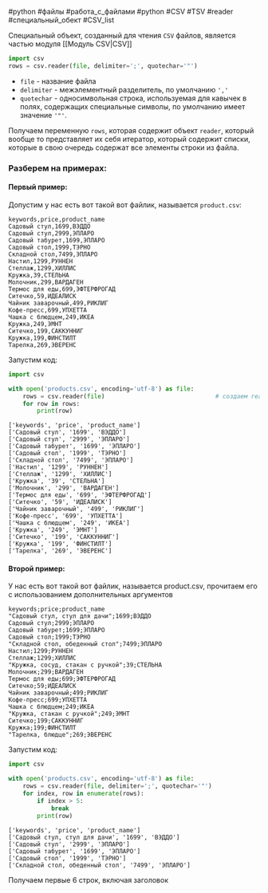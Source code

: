 #python #файлы #работа_с_файлами #python #CSV #TSV #reader #специальный_обект #CSV_list


Специальный объект, созданный для чтения `CSV` файлов, является частью модуля [[Модуль CSV|CSV]]
```python
import csv
rows = csv.reader(file, delimiter=';', quotechar='"')
```
- `file` - название файла
- `delimiter` - межэлементный разделитель, по умолчанию `','`
- `quotechar` - односимвольная строка, используемая для кавычек в полях, содержащих специальные символы, по умолчанию имеет значение `'"'`.

Получаем переменную `rows`, которая содержит объект `reader`, который вообще то представляет их себя итератор, который содержит списки, которые в свою очередь содержат все элементы строки из файла.

### Разберем на примерах:
#### Первый пример:
Допустим у нас есть вот такой вот файлик, называется `product.csv`:
```
keywords,price,product_name
Садовый стул,1699,ВЭДДО
Садовый стул,2999,ЭПЛАРО
Садовый табурет,1699,ЭПЛАРО
Садовый стол,1999,ТЭРНО
Складной стол,7499,ЭПЛАРО
Настил,1299,РУННЕН
Стеллаж,1299,ХИЛЛИС
Кружка,39,СТЕЛЬНА
Молочник,299,ВАРДАГЕН
Термос для еды,699,ЭФТЕРФРОГАД
Ситечко,59,ИДЕАЛИСК
Чайник заварочный,499,РИКЛИГ
Кофе-пресс,699,УПХЕТТА
Чашка с блюдцем,249,ИКЕА
Кружка,249,ЭМНТ
Ситечко,199,САККУННИГ
Кружка,199,ФИНСТИЛТ
Тарелка,269,ЭВЕРЕНС
```
Запустим код:
```python
import csv

with open('products.csv', encoding='utf-8') as file:
    rows = csv.reader(file)                               # создаем reader объект
    for row in rows:
        print(row)
```
```
['keywords', 'price', 'product_name']
['Садовый стул', '1699', 'ВЭДДО']
['Садовый стул', '2999', 'ЭПЛАРО']
['Садовый табурет', '1699', 'ЭПЛАРО']
['Садовый стол', '1999', 'ТЭРНО']
['Складной стол', '7499', 'ЭПЛАРО']
['Настил', '1299', 'РУННЕН']
['Стеллаж', '1299', 'ХИЛЛИС']
['Кружка', '39', 'СТЕЛЬНА']
['Молочник', '299', 'ВАРДАГЕН']
['Термос для еды', '699', 'ЭФТЕРФРОГАД']
['Ситечко', '59', 'ИДЕАЛИСК']
['Чайник заварочный', '499', 'РИКЛИГ']
['Кофе-пресс', '699', 'УПХЕТТА']
['Чашка с блюдцем', '249', 'ИКЕА']
['Кружка', '249', 'ЭМНТ']
['Ситечко', '199', 'САККУННИГ']
['Кружка', '199', 'ФИНСТИЛТ']
['Тарелка', '269', 'ЭВЕРЕНС']
```
#### Второй пример:
У нас есть вот такой вот файлик, называется product.csv, прочитаем его с использованием дополнительных аргументов
```
keywords;price;product_name
"Садовый стул, стул для дачи";1699;ВЭДДО
Садовый стул;2999;ЭПЛАРО
Садовый табурет;1699;ЭПЛАРО
Садовый стол;1999;ТЭРНО
"Складной стол, обеденный стол";7499;ЭПЛАРО
Настил;1299;РУННЕН
Стеллаж;1299;ХИЛЛИС
"Кружка, сосуд, стакан с ручкой";39;СТЕЛЬНА
Молочник;299;ВАРДАГЕН
Термос для еды;699;ЭФТЕРФРОГАД
Ситечко;59;ИДЕАЛИСК
Чайник заварочный;499;РИКЛИГ
Кофе-пресс;699;УПХЕТТА
Чашка с блюдцем;249;ИКЕА
"Кружка, стакан с ручкой";249;ЭМНТ
Ситечко;199;САККУННИГ
Кружка;199;ФИНСТИЛТ
"Тарелка, блюдце";269;ЭВЕРЕНС
```
Запустим код:
```python
import csv

with open('products.csv', encoding='utf-8') as file:
    rows = csv.reader(file, delimiter=';', quotechar='"')
    for index, row in enumerate(rows):
        if index > 5:
            break
        print(row)
```
```
['keywords', 'price', 'product_name']
['Садовый стул, стул для дачи', '1699', 'ВЭДДО']
['Садовый стул', '2999', 'ЭПЛАРО']
['Садовый табурет', '1699', 'ЭПЛАРО']
['Садовый стол', '1999', 'ТЭРНО']
['Складной стол, обеденный стол', '7499', 'ЭПЛАРО']
```
Получаем первые 6 строк, включая заголовок